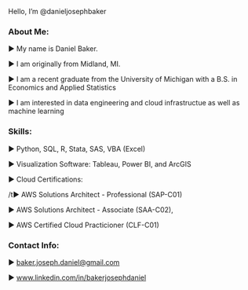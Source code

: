 Hello, I’m @danieljosephbaker

### About Me:

   :arrow_forward: My name is Daniel Baker. 

   :arrow_forward: I am originally from Midland, MI.
  
   :arrow_forward: I am a recent graduate from the University of Michigan with a B.S. in Economics and Applied Statistics 

   :arrow_forward: I am interested in data engineering and cloud infrastructue as well as machine learning

### Skills:

  :arrow_forward: Python, SQL, R, Stata, SAS, VBA (Excel)

  :arrow_forward: Visualization Software: Tableau, Power BI, and ArcGIS
  
  :arrow_forward: Cloud Certifications: 
  
  /t:arrow_forward: AWS Solutions Architect - Professional (SAP-C01)
  
  :arrow_forward: AWS Solutions Architect - Associate (SAA-C02),
  
  :arrow_forward: AWS Certified Cloud Practicioner (CLF-C01)

### Contact Info:

  :arrow_forward: baker.joseph.daniel@gmail.com
  
  :arrow_forward: www.linkedin.com/in/bakerjosephdaniel

<!---
danieljosephbaker/danieljosephbaker is a ✨ special ✨ repository because its `README.md` (this file) appears on your GitHub profile.
You can click the Preview link to take a look at your changes.
--->
